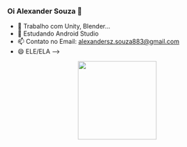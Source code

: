 ### Oi Alexander Souza 👋


- 🔭 Trabalho com Unity, Blender...
- 🌱 Estudando Android Studio
- 📫 Contato no Email: alexandersz.souza883@gmail.com
- 😄 ELE/ELA
-->

<div align="center">
  <a href="https://github.com/Alex-883">
  <img height="180em" src="https://github-readme-stats.vercel.app/api?username=Alex-883&show_icons=true&theme=dark&include_all_commits=true&count_private=true"/>
